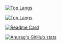 
[![Top Langs](https://github-readme-stats.vercel.app/api/top-langs/?username=missaelcv)](https://github.com/missaelcv/github-readme-stats)

[![Top Langs](https://github-readme-stats.vercel.app/api/top-langs/?username=missaelcv&layout=compact)](https://github.com/missaelcv/github-readme-stats)

[![Readme Card](https://github-readme-stats.vercel.app/api/pin/?username=missaelcv&repo=github-readme-stats)](https://github.com/missaelcv/github-readme-stats)

[![Anurag's GitHub stats](https://github-readme-stats.vercel.app/api?username=missaelcv)](https://github.com/missaelcv/github-readme-stats)




